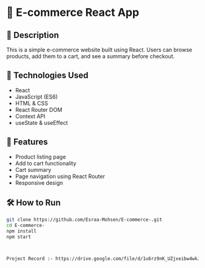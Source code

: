 # 🛒 E-commerce React App

## 📖 Description
This is a simple e-commerce website built using React. Users can browse products, add them to a cart, and see a summary before checkout.

## 🔧 Technologies Used
- React
- JavaScript (ES6)
- HTML & CSS
- React Router DOM
- Context API
- useState & useEffect

## 🚀 Features
- Product listing page
- Add to cart functionality
- Cart summary
- Page navigation using React Router
- Responsive design

## 🛠️ How to Run
```bash
git clone https://github.com/Esraa-Mohsen/E-commerce-.git
cd E-commerce-
npm install
npm start



Project Record :- https://drive.google.com/file/d/1u6rz9nK_UZjxeibw4wkJZc36yo4cL1-c/view?usp=sharing
